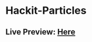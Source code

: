 # Hackit-Particles

## Live Preview: [Here](https://htmlpreview.github.io/?https://github.com/kraack-tech/Hackit-Plinko/blob/main/index.html)